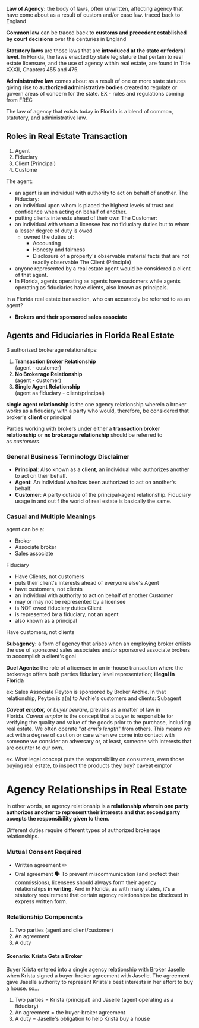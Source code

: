 **Law of Agency:** the body of laws, often unwritten, affecting agency that have come about as a result of custom and/or case law.
	traced back to England 
	
**Common law** can be traced back to **customs and precedent established by court decisions** over the centuries in England

**Statutory laws** are those laws that are **introduced at the state or federal level**.
In Florida, the laws enacted by state legislature that pertain to real estate licensure, and the use of agency within real estate, are found in Title XXXII, Chapters 455 and 475.

**Administrative law** comes about as a result of one or more state statutes giving rise to **authorized administrative bodies** created to regulate or govern areas of concern for the state.
	EX - rules and regulations coming from FREC

The law of agency that exists today in Florida is a blend of common, statutory, and administrative law.

## **Roles in Real Estate Transaction** 
1. Agent
2. Fiduciary
3. Client (Principal)
4. Custome

The agent: 
- an agent is an individual with authority to act on behalf of another.
The Fiduciary:
- an individual upon whom is placed the highest levels of trust and confidence when acting on behalf of another.
- putting clients interests ahead of their own 
The Customer:
- an individual with whom a licensee has no fiduciary duties but to whom a lesser degree of duty is owed
	- owned the duties of:
		- Accounting
		- Honesty and fairness
		- Disclosure of a property's observable material facts that are not readily observable
The Client (Principle)
- anyone represented by a real estate agent would be considered a client of that agent.
- In Florida, agents operating as agents have customers while agents operating as fiduciaries have clients, also known as principals.

In a Florida real estate transaction, who can accurately be referred to as an agent?
- **Brokers and their sponsored sales associate**

## Agents and Fiduciaries in Florida Real Estate
3 authorized brokerage relationships:
1. **Transaction Broker Relationship**  
    (agent - customer)
2. **No Brokerage Relationship**  
    (agent - customer)
3. **Single Agent Relationship**  
    (agent as fiduciary - client/principal)

**single agent relationship** is the one agency relationship wherein a broker works as a fiduciary with a party who would, therefore, be considered that broker's **client** or principal

Parties working with brokers under either a **transaction broker relationship** or **no brokerage relationship** should be referred to as _customers_.

### General Business Terminology Disclaimer
- **Principal**: Also known as a **client**, an individual who authorizes another to act on their behalf.
- **Agent**: An individual who has been authorized to act on another's behalf.
- **Customer**: A party outside of the principal-agent relationship.
Fiduciary usage in and out f the world of real estate is basically the same. 

### Casual and Multiple Meanings
agent can be a:
- Broker
- Associate broker
- Sales associate


Fiduciary
- Have Clients, not customers 
- puts their client's interests ahead of everyone else's
Agent
- have customers, not clients
- an individual with authority to act on behalf of another
Customer 
- may or may not be represented by a licensee
- is NOT owed fiduciary duties
Client
- is represented by a fiduciary, not an agent
- also known as a principal

Have customers, not clients

**Subagency:** a form of agency that arises when an employing broker enlists the use of sponsored sales associates and/or sponsored associate brokers to accomplish a client's goal

**Duel Agents:** the role of a licensee in an in-house transaction where the brokerage offers both parties fiduciary level representation; **illegal in Florida**

ex: Sales Associate Peyton is sponsored by Broker Archie. In that relationship, Peyton is a(n) to Archie's customers and clients:
	Subagent 

**_Caveat emptor,_** or _buyer beware,_ prevails as a matter of law in Florida. _Caveat emptor_ is the concept that a buyer is responsible for verifying the quality and value of the goods prior to the purchase, including real estate.
	We often operate "_at arm's length_" from others. This means we act with a degree of caution or care when we come into contact with someone we consider an adversary or, at least, someone with interests that are counter to our own.



ex. What legal concept puts the responsibility on consumers, even those buying real estate, to inspect the products they buy?
	caveat emptor

# Agency Relationships in Real Estate

In other words, an agency relationship is **a relationship wherein one party authorizes another to represent their interests and that second party accepts the responsibility given to them.**

Different duties require different types of authorized brokerage relationships. 
### Mutual Consent Required
- Written agreement ✏️
- Oral agreement 🗣
To prevent miscommunication (and protect their commissions), licensees should always form their agency relationships **in writing.** And in Florida, as with many states, it's a statutory requirement that certain agency relationships be disclosed in express written form.
### Relationship Components
1. Two parties (agent and client/customer)
2. An agreement
3. A duty
#### Scenario: Krista Gets a Broker
Buyer Krista entered into a single agency relationship with Broker Jaselle when Krista signed a buyer-broker agreement with Jaselle. The agreement gave Jaselle authority to represent Krista's best interests in her effort to buy a house.
so...
1. Two parties = Krista (principal) and Jaselle (agent operating as a fiduciary)
2. An agreement = the buyer-broker agreement
3. A duty = Jaselle's obligation to help Krista buy a house

